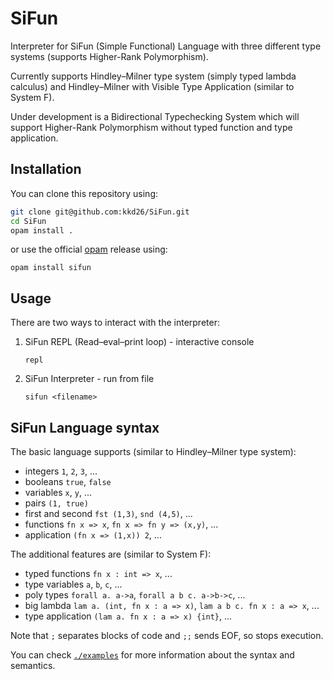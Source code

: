 # SiFun
Interpreter for SiFun (Simple Functional) Language with three different type systems (supports Higher-Rank Polymorphism).

Currently supports Hindley–Milner type system (simply typed lambda calculus) and Hindley–Milner with Visible Type Application (similar to System F).

Under development is a Bidirectional Typechecking System which will support Higher-Rank Polymorphism without typed function and type application.

## Installation
You can clone this repository using:

```bash
git clone git@github.com:kkd26/SiFun.git
cd SiFun
opam install .
```

or use the official [opam](https://opam.ocaml.org/) release using:

```
opam install sifun
```

## Usage
There are two ways to interact with the interpreter:

1. SiFun REPL (Read–eval–print loop) - interactive console

    ```
    repl
    ```

2. SiFun Interpreter - run from file

    ```
    sifun <filename>
    ```

## SiFun Language syntax

The basic language supports (similar to Hindley–Milner type system):

- integers `1`, `2`, `3`, ...
- booleans `true`, `false`
- variables `x`, `y`, ...
- pairs `(1, true)`
- first and second `fst (1,3)`, `snd (4,5)`, ...
- functions `fn x => x`, `fn x => fn y => (x,y)`, ...
- application `(fn x => (1,x)) 2`, ...

The additional features are (similar to System F):

- typed functions `fn x : int => x`, ...
- type variables `a`, `b`, `c`, ...
- poly types `forall a. a->a`, `forall a b c. a->b->c`, ...
- big lambda `lam a. (int, fn x : a => x)`, `lam a b c. fn x : a => x`, ...
- type application `(lam a. fn x : a => x) {int}`, ...

Note that `;` separates blocks of code and `;;` sends EOF, so stops execution.

You can check [`./examples`](https://github.com/kkd26/SiFun/examples) for more information about the syntax and semantics.
